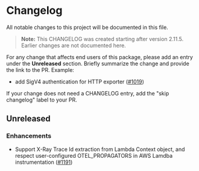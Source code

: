 # Changelog

All notable changes to this project will be documented in this file.

> **Note:** This CHANGELOG was created starting after version 2.11.5. Earlier changes are not documented here.

For any change that affects end users of this package, please add an entry under the **Unreleased** section. Briefly summarize the change and provide the link to the PR. Example:

- add SigV4 authentication for HTTP exporter
  ([#1019](https://github.com/aws-observability/aws-otel-java-instrumentation/pull/1019))

If your change does not need a CHANGELOG entry, add the "skip changelog" label to your PR.

## Unreleased

### Enhancements

- Support X-Ray Trace Id extraction from Lambda Context object, and respect user-configured OTEL_PROPAGATORS in AWS Lamdba instrumentation
  ([#1191](https://github.com/aws-observability/aws-otel-java-instrumentation/pull/1191))
